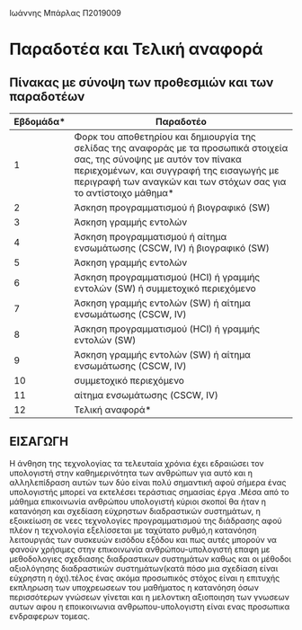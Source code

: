 Ιωάννης Μπάρλας
Π2019009

# Παραδοτέα και Τελική αναφορά

## Πίνακας με σύνοψη των προθεσμιών και των παραδοτέων


| Εβδομάδα* | Παραδοτέο |
| --- | --- |
| 1 | Φορκ του αποθετηρίου και δημιουργία της σελίδας της αναφοράς με τα προσωπικά στοιχεία σας, της σύνοψης με αυτόν τον πίνακα περιεχομένων, και συγγραφή της εισαγωγής με περιγραφή των αναγκών και των στόχων σας για το αντίστοιχο μάθημα* |
| 2 | Άσκηση προγραμματισμού ή βιογραφικό  (SW) |
| 3 | Άσκηση γραμμής εντολών |
| 4 | Άσκηση προγραμματισμού ή αίτημα ενσωμάτωσης (CSCW, IV) ή βιογραφικό  (SW) |
| 5 | Άσκηση γραμμής εντολών |
| 6 | Άσκηση προγραμματισμού (HCI) ή γραμμής εντολών (SW) ή συμμετοχικό περιεχόμενο |
| 7 | Άσκηση γραμμής εντολών (SW) ή αίτημα ενσωμάτωσης (CSCW, IV) |
| 8 | Άσκηση προγραμματισμού (HCI) ή γραμμής εντολών (SW) |
| 9 | Άσκηση γραμμής εντολών (SW) ή αίτημα ενσωμάτωσης (CSCW, IV) |
| 10 | συμμετοχικό περιεχόμενο |
| 11 | αίτημα ενσωμάτωσης (CSCW, IV) |
| 12 | Τελική αναφορά* |

## ΕΙΣΑΓΩΓΗ

Η άνθηση της τεχνολογίας τα τελευταία χρόνια έχει εδραιώσει τον υπολογιστή στην καθημερινότητα των ανθρώπων  για αυτό και η αλληλεπίδραση αυτών των δύο είναι πολύ σημαντική αφού σήμερα ένας υπολογιστής μπορεί να εκτελέσει τεράστιας σημασίας  έργα .Μέσα από το μάθημα επικοινωνία ανθρώπου υπολογιστή κύριοι σκοποί θα ήταν η κατανόηση και σχεδίαση εύχρηστων διαδραστικών συστημάτων, η εξοικείωση σε νεες τεχνολογίες προγραμματισμού της διάδρασης αφού πλέον η τεχνολογία εξελίσσεται με ταχύτατο ρυθμό,η κατανόηση λειτουργιάς των συσκευών εισόδου εξόδου και πως αυτές μπορούν να φανούν χρήσιμες στην επικοινωνία ανθρώπου-υπολογιστή επαφη με μεθοδολογιες σχεδιασης διαδραστικων συστημάτων καθως και οι μέθοδοι αξιολόγησης διαδραστικών συστημάτων(κατά πόσο μια σχεδίαση είναι εύχρηστη η όχι).τέλος ένας ακόμα προσωπικός στόχος είναι  η επιτυχής  εκπληρωση των υποχρεωσεων του μαθήματος η κατανόηση όσων περισσότερων γνώσεων γίνεται και η μελοντικη αξιοποιηση των γνωσεων αυτων αφου η εποικοινωνια ανθρωπου-υπολογιστη είναι ενας προσωπικα ενδραφερων τομεας.

